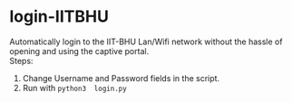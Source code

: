 # login-IITBHU
Automatically login to the IIT-BHU Lan/Wifi network without the hassle of opening and using the captive portal.<br>
Steps:
1. Change Username and Password fields in the script.
2. Run with `python3  login.py`
